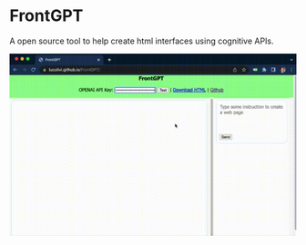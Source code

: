# FrontGPT
A open source tool to help create html interfaces using cognitive APIs.

<img src="demo.gif">
